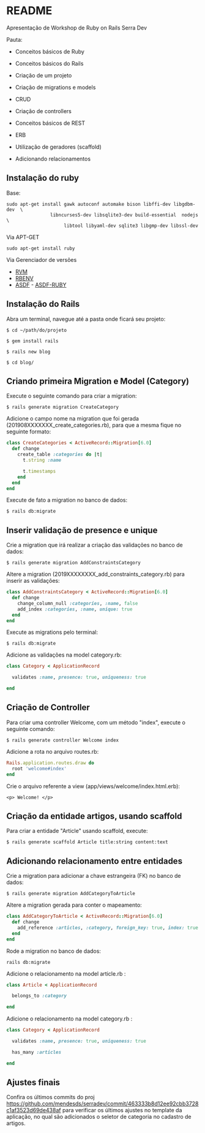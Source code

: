 # README

Apresentação de Workshop de Ruby on Rails Serra Dev

Pauta:

* Conceitos básicos de Ruby

* Conceitos básicos do Rails

* Criação de um projeto

* Criação de migrations e models

* CRUD

* Criação de controllers

* Conceitos básicos de REST

* ERB

* Utilização de geradores (scaffold)

* Adicionando relacionamentos 

## Instalação do ruby

Base:

```
sudo apt-get install gawk autoconf automake bison libffi-dev libgdbm-dev  \
                libncurses5-dev libsqlite3-dev build-essential  nodejs \ 
                     libtool libyaml-dev sqlite3 libgmp-dev libssl-dev
```

Via APT-GET

`sudo apt-get install ruby`


Via Gerenciador de versões

 * [RVM](https://rvm.io/)
 * [RBENV](https://github.com/rbenv/rbenv)
 * [ASDF](https://asdf-vm.com/) - [ASDF-RUBY](https://github.com/asdf-vm/asdf-ruby)

## Instalação do Rails

Abra um terminal, navegue até a pasta onde ficará seu projeto:
```
$ cd ~/path/do/projeto

$ gem install rails

$ rails new blog

$ cd blog/

```

## Criando primeira Migration e Model (Category)

Execute o seguinte comando para criar a migration:

    $ rails generate migration CreateCategory

Adicione o campo nome na migration que foi gerada (201908XXXXXXX_create_categories.rb), para que a mesma fique no seguinte formato:

```ruby
class CreateCategories < ActiveRecord::Migration[6.0]
  def change
    create_table :categories do |t|
      t.string :name

      t.timestamps
    end
  end
end
```

Execute de fato a migration no banco de dados:

  `$ rails db:migrate`

## Inserir validação de presence e unique

Crie a migration que irá realizar a criação das validações no banco de dados:

  `$ rails generate migration AddConstraintsCategory`

Altere a migration (2019XXXXXXXX_add_constraints_category.rb) para inserir as validações:

```ruby
class AddConstraintsCategory < ActiveRecord::Migration[6.0]
  def change
    change_column_null :categories, :name, false
    add_index :categories, :name, unique: true
  end
end
```

Execute as migrations pelo terminal:

`$ rails db:migrate`

Adicione as validações na model category.rb:

```ruby
class Category < ApplicationRecord

  validates :name, presence: true, uniqueness: true

end
```



## Criação de Controller

Para criar uma controller Welcome, com um método "index", execute o seguinte comando:

  `$ rails generate controller Welcome index`

Adicione a rota no arquivo routes.rb:

```ruby
Rails.application.routes.draw do
  root 'welcome#index'
end
```

Crie o arquivo referente a view (app/views/welcome/index.html.erb):

```erb
<p> Welcome! </p>
```

## Criação da entidade artigos, usando scaffold

Para criar a entidade "Article" usando scaffold, execute:

`$ rails generate scaffold Article title:string content:text`

## Adicionando relacionamento entre entidades

Crie a migration para adicionar a chave estrangeira (FK) no banco de dados:

`$ rails generate migration AddCategoryToArticle`

Altere a migration gerada para conter o mapeamento:

```ruby
class AddCategoryToArticle < ActiveRecord::Migration[6.0]
  def change
    add_reference :articles, :category, foreign_key: true, index: true
  end
end
```

Rode a migration no banco de dados:

`rails db:migrate`

Adicione o relacionamento na model article.rb :

```ruby
class Article < ApplicationRecord

  belongs_to :category

end
```

Adicione o relacionamento na model category.rb :

```ruby
class Category < ApplicationRecord

  validates :name, presence: true, uniqueness: true

  has_many :articles

end
```

## Ajustes finais

Confira os últimos commits do proj https://github.com/mendesds/serradev/commit/463333b8d12ee92cbb3728c1af3523d69de438af para verificar os últimos ajustes no template da aplicação, no qual são adicionados o seletor de categoria no cadastro de artigos.














